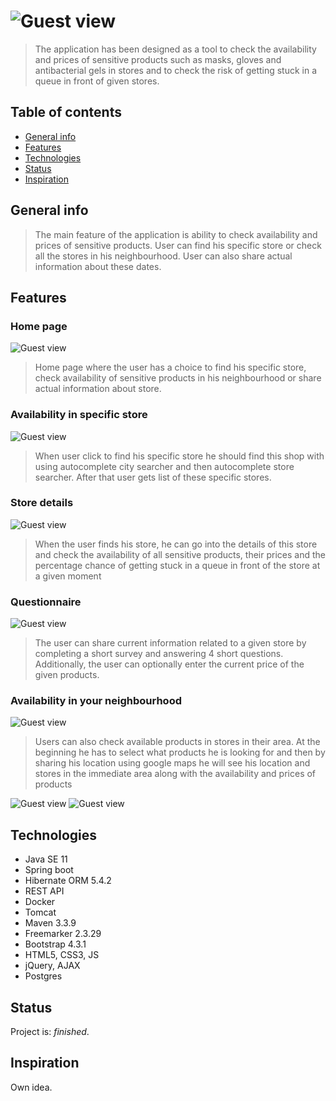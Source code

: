 # ![Guest view](./src/main/resources/static/img/logo.png) 
> The application has been designed as a tool to check the availability and prices of sensitive products such as masks, gloves and antibacterial gels in stores and to check the risk of getting stuck in a queue in front of given stores.

## Table of contents
* [General info](#general-info)
* [Features](#features)
* [Technologies](#technologies)
* [Status](#status)
* [Inspiration](#inspiration)

## General info
>The main feature of the application is ability to check availability and prices of sensitive products. User can find his specific store or check all the stores in his neighbourhood. User can also share actual information about these dates. 
## Features
### Home page
![Guest view](./src/main/resources/static/img/homePage.png) 
>  Home page where the user has a choice to find his specific store, check availability of sensitive products in his neighbourhood or share actual information about store.

### Availability in specific store
![Guest view](./src/main/resources/static/img/specificStoreSearcher.png) 
> When user click to find his specific store he should find this shop with using autocomplete city searcher and then autocomplete store searcher. After that user gets list of these specific stores. 

### Store details 
![Guest view](./src/main/resources/static/img/storeDetails.png) 
>When the user finds his store, he can go into the details of this store and check the availability of all sensitive products, their prices and the percentage chance of getting stuck in a queue in front of the store at a given moment

### Questionnaire
![Guest view](./src/main/resources/static/img/questionnaire.png) 
>The user can share current information related to a given store by completing a short survey and answering 4 short questions. Additionally, the user can optionally enter the current price of the given products.

### Availability in your neighbourhood
![Guest view](./src/main/resources/static/img/needView.png)
> Users can also check available products in stores in their area. At the beginning he has to select what products he is looking for and then by sharing his location using google maps he will see his location and stores in the immediate area along with the availability and prices of products 

![Guest view](./src/main/resources/static/img/map1.png)
![Guest view](./src/main/resources/static/img/map2.png)

## Technologies
* Java SE 11
* Spring boot
* Hibernate ORM 5.4.2
* REST API
* Docker
* Tomcat
* Maven 3.3.9
* Freemarker 2.3.29
* Bootstrap 4.3.1
* HTML5, CSS3, JS
* jQuery, AJAX
* Postgres

## Status
Project is: _finished_.

## Inspiration
Own idea.
